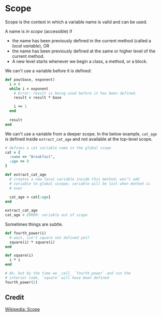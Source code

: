 # Scope

Scope is the context in which a variable name is valid and can be
used.

A name is *in scope* (accessible) if

- the name has been previously defined in the current method (called a
  *local variable*), OR
- the name has been previously defined at the same or higher level of
  the current method.
- A new level starts whenever we begin a class, a method, or a block.

We can't use a variable before it is defined:

```ruby
def pow(base, exponent)
  i = 0
  while i < exponent
    # Error: result is being used before it has been defined.
    result = result * base

    i += 1
  end
  
  result
end
```

We can't use a variable from a deeper scope. In the below example,
`cat_age` is defined inside `extract_cat_age` and not available at the
top-level scope.

```ruby
# defines a cat variable name in the global scope
cat = {
  :name => "Breakfast",
  :age => 8
}

def extract_cat_age
  # creates a new local variable inside this method; won't add
  # variable to global scoope; variable will be lost when method is
  # over
  
  cat_age = cat[:age]
end

extract_cat_age
cat_age # ERROR: variable out of scope
```

Sometimes things are subtle. 

```ruby
def fourth_power(i)
  # wait, isn't square not defined yet?
  square(i) * square(i)
end

def square(i)
  i * i
end

# Ah, but by the time we _call_ `fourth_power` and run the
# interior code, `square` will have been defined
fourth_power(2)
```

## Credit

[Wikipedia: Scope][wiki-scope]

[wiki-scope]: http://en.wikipedia.org/wiki/Scope_(computer_science)

